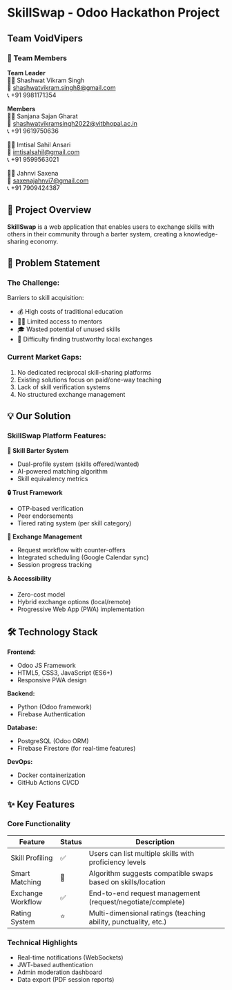 # SkillSwap - Odoo Hackathon Project

## Team VoidVipers

### 👥 Team Members

**Team Leader**  
👨‍💻 Shashwat Vikram Singh  
📧 shashwatvikram.singh8@gmail.com  
📞 +91 9981171354  

**Members**  
👩‍💻 Sanjana Sajan Gharat  
📧 shashwatvikramsingh2022@vitbhopal.ac.in  
📞 +91 9619750636  

👨‍💻 Imtisal Sahil Ansari  
📧 imtisalsahil@gmail.com  
📞 +91 9599563021  

👩‍💻 Jahnvi Saxena  
📧 saxenajahnvi7@gmail.com  
📞 +91 7909424387  

## 🌟 Project Overview
**SkillSwap** is a web application that enables users to exchange skills with others in their community through a barter system, creating a knowledge-sharing economy.

## 🚀 Problem Statement

### The Challenge:
Barriers to skill acquisition:
- 💰 High costs of traditional education
- 🧑‍🏫 Limited access to mentors
- 🎓 Wasted potential of unused skills
- 🤝 Difficulty finding trustworthy local exchanges

### Current Market Gaps:
1. No dedicated reciprocal skill-sharing platforms
2. Existing solutions focus on paid/one-way teaching
3. Lack of skill verification systems
4. No structured exchange management

## 💡 Our Solution

### SkillSwap Platform Features:

**🔄 Skill Barter System**
- Dual-profile system (skills offered/wanted)
- AI-powered matching algorithm
- Skill equivalency metrics

**🔒 Trust Framework**
- OTP-based verification
- Peer endorsements
- Tiered rating system (per skill category)

**📅 Exchange Management**
- Request workflow with counter-offers
- Integrated scheduling (Google Calendar sync)
- Session progress tracking

**♿ Accessibility**
- Zero-cost model
- Hybrid exchange options (local/remote)
- Progressive Web App (PWA) implementation

## 🛠 Technology Stack

**Frontend:**
- Odoo JS Framework
- HTML5, CSS3, JavaScript (ES6+)
- Responsive PWA design

**Backend:**
- Python (Odoo framework)
- Firebase Authentication

**Database:**
- PostgreSQL (Odoo ORM)
- Firebase Firestore (for real-time features)

**DevOps:**
- Docker containerization
- GitHub Actions CI/CD

## ✨ Key Features

### Core Functionality
| Feature | Status | Description |
|---------|--------|-------------|
| Skill Profiling | ✅ | Users can list multiple skills with proficiency levels |
| Smart Matching | 🔄 | Algorithm suggests compatible swaps based on skills/location |
| Exchange Workflow | ✅ | End-to-end request management (request/negotiate/complete) |
| Rating System | ⭐ | Multi-dimensional ratings (teaching ability, punctuality, etc.) |

### Technical Highlights
- Real-time notifications (WebSockets)
- JWT-based authentication
- Admin moderation dashboard
- Data export (PDF session reports)


